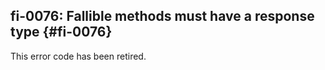## fi-0076: Fallible methods must have a response type {#fi-0076}

<!-- TODO(fxbug.dev/112777): Standardize the look of retired error entries. -->

This error code has been retired.
